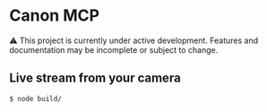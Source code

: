 # Canon MCP 

⚠️ This project is currently under active development. Features and documentation may be incomplete or subject to change.

## Live stream from your camera

```sh
$ node build/